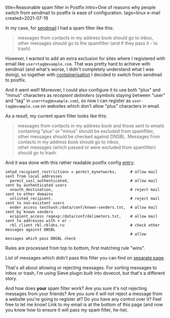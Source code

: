 title=Reasonable spam filter in Postfix
intro=One of reasons why people switch from sendmail to postfix is ease of configuration.
tags=linux e-mail
created=2021-07-19

In my case, for [sendmail][sm] I had a spam filter like this:

[sm]: whitelisting-emails-with-sendmail.html

> messages from contacts in my address book should go to inbox,  
> other messages should go to the spamfilter
> (and if they pass it - to trash)

However, I wanted to add an extra exclusion for sites where I registered with email like `user+tag@example.com`.
That was pretty hard to achieve with sendmail (and what's worse, I didn't completely understand what I was doing),
so together with [containerisation][cont] I decided to switch from sendmail to postfix.

[cont]: https://github.com/Lex-2008/containers

And it went well!
Moreover, I could also configure it to use both "plus" and "minus" characters as _recepient delimiters_
(symbols staying between "user" and "tag" in `user+tag@example.com`),
so now I can register as `user-tag@example.com` on websites which don't allow "plus" characters in email.

As a result, my current spam filter looks like this:

> messages from contacts in my address book and those sent to emails containing "plus" or "minus" should be excluded from spamfilter,
> other messages should be checked against DNSBL.
> Messages from contacts in my address book should go to inbox,  
> other messages (which passed or were excluded from spamfilter) should go to trash.

And it was done with this rather readable postfix config [entry][e]:

	smtpd_recipient_restrictions = permit_mynetworks,      # allow mail sent from local addresses
	  permit_sasl_authenticated,                           # allow mail sent by authenticated users
	  unauth_destination,                                  # reject mail sent to other domains
	  unlisted_recipient,                                  # reject mail sent to non-existent users
	  ender_access texthash:/data/conf/known-senders.txt,  # allow mail sent by known senders
	  ecipient_access regexp:/data/conf/delimeters.txt,    # allow mail sent to addresses with + or -
	  rbl_client rbl.rbldns.ru                             # check other messages against DNSBL
	                                                       # allow messages which pass DNSBL check

[e]: https://github.com/Lex-2008/containers/blob/master/postfix.cont/data/conf/main.cf#:~:text=smtpd_recipient_restrictions

Rules are processed from top to bottom, first matching rule "wins".

List of messages which didn't pass this filter you can find on [separate page][sp].

[sp]: spam-emails.html

That's all about allowing or rejecting messages.
For sorting messages to inbox or trash, I'm using Sieve plugin built into dovecot, but that's a different story.

And how does **your** spam filter work?
Are you sure it's not rejecting messages from your friends?
Are you sure it will not reject a message from a website you're going to register at?
Do you have any control over it?
Feel free to let me know!
Link to my email is at the bottom of this page
(and now you know how to ensure it will pass my spam filter, he-he).
